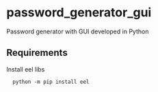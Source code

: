 # password_generator_gui
Password generator with GUI developed in Python

<h2> Requirements</h2>
Install eel libs <br/>
<code>
  python -m pip install eel
 </code>
